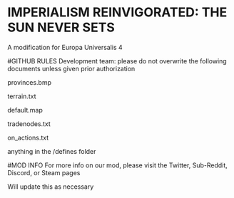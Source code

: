 # IMPERIALISM REINVIGORATED: THE SUN NEVER SETS
A modification for Europa Universalis 4
 
 
#GITHUB RULES 
Development team: please do not overwrite the following documents unless given prior authorization

provinces.bmp

terrain.txt

default.map

tradenodes.txt

on_actions.txt

anything in the /defines folder


#MOD INFO
For more info on our mod, please visit the Twitter, Sub-Reddit, Discord, or Steam pages

Will update this as necessary

